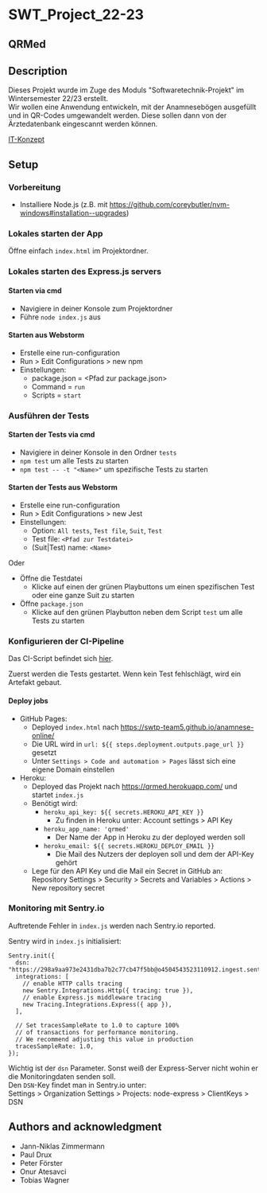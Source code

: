 # SWT_Project_22-23

## QRMed

## Description

Dieses Projekt wurde im Zuge des Moduls "Softwaretechnik-Projekt" im Wintersemester 22/23 erstellt.  
Wir wollen eine Anwendung entwickeln, mit der Anamnesebögen ausgefüllt und in QR-Codes umgewandelt werden. Diese sollen
dann von der Ärztedatenbank eingescannt werden können.

[IT-Konzept](Documentation/IT-Konzept.md)

## Setup

### Vorbereitung

- Installiere Node.js (z.B. mit https://github.com/coreybutler/nvm-windows#installation--upgrades)

### Lokales starten der App

Öffne einfach `index.html` im Projektordner.

### Lokales starten des Express.js servers

#### Starten via cmd

- Navigiere in deiner Konsole zum Projektordner
- Führe `node index.js` aus

#### Starten aus Webstorm

- Erstelle eine run-configuration
- Run > Edit Configurations > new npm
- Einstellungen:
    - package.json = \<Pfad zur package.json\>
    - Command = `run`
    - Scripts = `start`

### Ausführen der Tests

#### Starten der Tests via cmd

- Navigiere in deiner Konsole in den Ordner `tests`
- `npm test` um alle Tests zu starten
- `npm test -- -t "<Name>"` um spezifische Tests zu starten

#### Starten der Tests aus Webstorm

- Erstelle eine run-configuration
- Run > Edit Configurations > new Jest
- Einstellungen:
    - Option: `All tests`, `Test file`, `Suit`, `Test`
    - Test file: `<Pfad zur Testdatei>`
    - (Suit|Test) name: `<Name>`

Oder

- Öffne die Testdatei
    - Klicke auf einen der grünen Playbuttons um einen spezifischen Test oder eine ganze Suit zu starten
- Öffne `package.json`
    - Klicke auf den grünen Playbutton neben dem Script `test` um alle Tests zu starten

### Konfigurieren der CI-Pipeline

Das CI-Script befindet sich [hier](.github/workflows/deploy.yml).

Zuerst werden die Tests gestartet. Wenn kein Test fehlschlägt, wird ein Artefakt gebaut.

#### Deploy jobs

- GitHub Pages:
    - Deployed `index.html` nach https://swtp-team5.github.io/anamnese-online/
    - Die URL wird in `url: ${{ steps.deployment.outputs.page_url }}` gesetzt
    - Unter `Settings > Code and automation > Pages` lässt sich eine eigene Domain einstellen
- Heroku:
    - Deployed das Projekt nach https://qrmed.herokuapp.com/ und startet `index.js`
    - Benötigt wird:
        - `heroku_api_key: ${{ secrets.HEROKU_API_KEY }}`
            - Zu finden in Heroku unter: Account settings > API Key
        - `heroku_app_name: 'qrmed'`
            - Der Name der App in Heroku zu der deployed werden soll
        - `heroku_email: ${{ secrets.HEROKU_DEPLOY_EMAIL }}`
            - Die Mail des Nutzers der deployen soll und dem der API-Key gehört
    - Lege für den API Key und die Mail ein Secret in GitHub an: <br>Repository Settings > Security > Secrets and
      Variables > Actions > New repository secret

### Monitoring mit Sentry.io

Auftretende Fehler in `index.js` werden nach Sentry.io reported.

Sentry wird in `index.js` initialisiert:<br>

    Sentry.init({
      dsn: "https://298a9aa973e2431dba7b2c77cb47f5bb@o4504543523110912.ingest.sentry.io/4504543526518784",
      integrations: [
        // enable HTTP calls tracing
        new Sentry.Integrations.Http({ tracing: true }),
        // enable Express.js middleware tracing
        new Tracing.Integrations.Express({ app }),
      ],

      // Set tracesSampleRate to 1.0 to capture 100%
      // of transactions for performance monitoring.
      // We recommend adjusting this value in production
      tracesSampleRate: 1.0,
    });

Wichtig ist der `dsn` Parameter. Sonst weiß der Express-Server nicht wohin er die Monitoringdaten senden soll.<br>
Den `DSN`-Key findet man in Sentry.io unter:<br>
Settings > Organization Settings > Projects: node-express > ClientKeys > DSN

## Authors and acknowledgment

- Jann-Niklas Zimmermann
- Paul Drux
- Peter Förster
- Onur Atesavci
- Tobias Wagner
